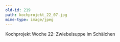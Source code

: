 ```yaml
---
old-id: 219
path: kochprojekt_22_07.jpg
mime-type: image/jpeg
---
```

Kochprojekt Woche 22:
Zwiebelsuppe im Schälchen
